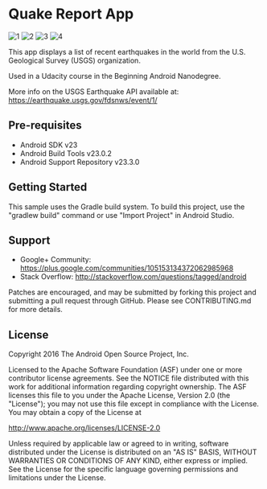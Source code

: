 Quake Report App
===================================
![1](https://user-images.githubusercontent.com/75619408/187288838-83fa15ae-5520-41ac-a337-7451567e222f.jpg)
![2](https://user-images.githubusercontent.com/75619408/187288870-e2ed9ca0-6cb4-4916-98ad-ff9af1ac8269.jpg)
![3](https://user-images.githubusercontent.com/75619408/187288887-9969c556-48d1-4ee5-8d82-f80dc5896ed9.jpg)
![4](https://user-images.githubusercontent.com/75619408/187288905-35085368-b4ef-4c50-90f2-02dd7fb7878b.jpg)




This app displays a list of recent earthquakes in the world
from the U.S. Geological Survey (USGS) organization.

Used in a Udacity course in the Beginning Android Nanodegree.

More info on the USGS Earthquake API available at:
https://earthquake.usgs.gov/fdsnws/event/1/

Pre-requisites
--------------

- Android SDK v23
- Android Build Tools v23.0.2
- Android Support Repository v23.3.0

Getting Started
---------------

This sample uses the Gradle build system. To build this project, use the
"gradlew build" command or use "Import Project" in Android Studio.

Support
-------

- Google+ Community: https://plus.google.com/communities/105153134372062985968
- Stack Overflow: http://stackoverflow.com/questions/tagged/android

Patches are encouraged, and may be submitted by forking this project and
submitting a pull request through GitHub. Please see CONTRIBUTING.md for more details.

License
-------

Copyright 2016 The Android Open Source Project, Inc.

Licensed to the Apache Software Foundation (ASF) under one or more contributor
license agreements.  See the NOTICE file distributed with this work for
additional information regarding copyright ownership.  The ASF licenses this
file to you under the Apache License, Version 2.0 (the "License"); you may not
use this file except in compliance with the License.  You may obtain a copy of
the License at

http://www.apache.org/licenses/LICENSE-2.0

Unless required by applicable law or agreed to in writing, software
distributed under the License is distributed on an "AS IS" BASIS, WITHOUT
WARRANTIES OR CONDITIONS OF ANY KIND, either express or implied.  See the
License for the specific language governing permissions and limitations under
the License.
